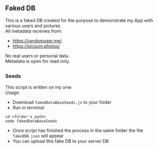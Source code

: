 ## Faked DB

This is a faked DB created for the purpose to demonstrate my App with various users and pictures\
All metadata receives from:
* https://randomuser.me/
* https://picsum.photos/

No real users or personal data.\
Metadata is open for read only.
## 
### Seeds 
This script is written on my onw\
Usage:
* Download `fakedDataBaseSeeds.js` to your folder
* Run in terminal:
```
cd <folder's path>
node fakedDataBaseSeeds
``` 
* Once script has finished the process in the same folder the file `fakedDB.json` will appear
* You can upload this fake DB to your server DB